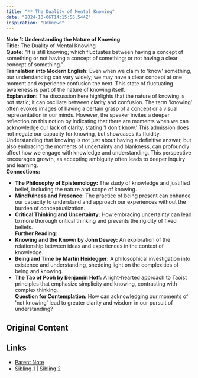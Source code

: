 ```yaml
---
title: "** The Duality of Mental Knowing"
date: "2024-10-06T14:15:56.544Z"
inspiration: "Unknown"
---
```


  
**Note 1: Understanding the Nature of Knowing**  
**Title:** The Duality of Mental Knowing  
**Quote:** "It is still knowing; which fluctuates between having a concept of something or not having a concept of something; or not having a clear concept of something."  
**Translation into Modern English:** Even when we claim to 'know' something, our understanding can vary widely; we may have a clear concept at one moment and experience confusion the next. This state of fluctuating awareness is part of the nature of knowing itself.  
**Explanation:** The discussion here highlights that the nature of knowing is not static; it can oscillate between clarity and confusion. The term 'knowing' often evokes images of having a certain grasp of a concept or a visual representation in our minds. However, the speaker invites a deeper reflection on this notion by indicating that there are moments when we can acknowledge our lack of clarity, stating 'I don't know.' This admission does not negate our capacity for knowing, but showcases its fluidity. Understanding that knowing is not just about having a definitive answer, but also embracing the moments of uncertainty and blankness, can profoundly affect how we engage with knowledge and understanding. This perspective encourages growth, as accepting ambiguity often leads to deeper inquiry and learning.  
**Connections:**  
- **The Philosophy of Epistemology:** The study of knowledge and justified belief, including the nature and scope of knowing.  
- **Mindfulness and Presence:** The practice of being present can enhance our capacity to understand and approach our experiences without the burden of conceptualization.  
- **Critical Thinking and Uncertainty:** How embracing uncertainty can lead to more thorough critical thinking and prevents the rigidity of fixed beliefs.  
**Further Reading:**  
- **Knowing and the Known by John Dewey:** An exploration of the relationship between ideas and experiences in the context of knowledge.  
- **Being and Time by Martin Heidegger:** A philosophical investigation into existence and understanding, shedding light on the complexities of being and knowing.  
- **The Tao of Pooh by Benjamin Hoff:** A light-hearted approach to Taoist principles that emphasize simplicity and knowing, contrasting with complex thinking.  
**Question for Contemplation:** How can acknowledging our moments of 'not knowing' lead to greater clarity and wisdom in our pursuit of understanding?  


## Original Content



## Links

- [Parent Note](/parent-note.md)
- [Sibling 1](/zettel1.md) | [Sibling 2](/zettel2.md)
